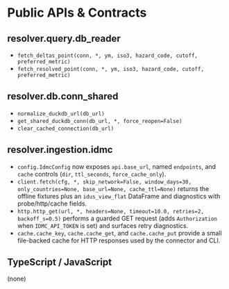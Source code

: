 # Public APIs & Contracts

## resolver.query.db_reader

- `fetch_deltas_point(conn, *, ym, iso3, hazard_code, cutoff, preferred_metric)`
- `fetch_resolved_point(conn, *, ym, iso3, hazard_code, cutoff, preferred_metric)`

## resolver.db.conn_shared

- `normalize_duckdb_url(db_url)`
- `get_shared_duckdb_conn(db_url, *, force_reopen=False)`
- `clear_cached_connection(db_url)`

## resolver.ingestion.idmc

- `config.IdmcConfig` now exposes `api.base_url`, named `endpoints`, and `cache`
  controls (`dir`, `ttl_seconds`, `force_cache_only`).
- `client.fetch(cfg, *, skip_network=False, window_days=30, only_countries=None,
  base_url=None, cache_ttl=None)` returns the offline fixtures plus an
  `idus_view_flat` DataFrame and diagnostics with probe/http/cache fields.
- `http.http_get(url, *, headers=None, timeout=10.0, retries=2, backoff_s=0.5)`
  performs a guarded GET request (adds `Authorization` when `IDMC_API_TOKEN` is
  set) and surfaces retry diagnostics.
- `cache.cache_key`, `cache.cache_get`, and `cache.cache_put` provide a small
  file-backed cache for HTTP responses used by the connector and CLI.

## TypeScript / JavaScript

(none)
